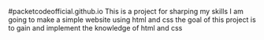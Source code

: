 #packetcodeofficial.github.io
This is a project for sharping my skills
I am going to make a simple website using html and css 
the goal of this project is to gain and implement the knowledge of html and css
